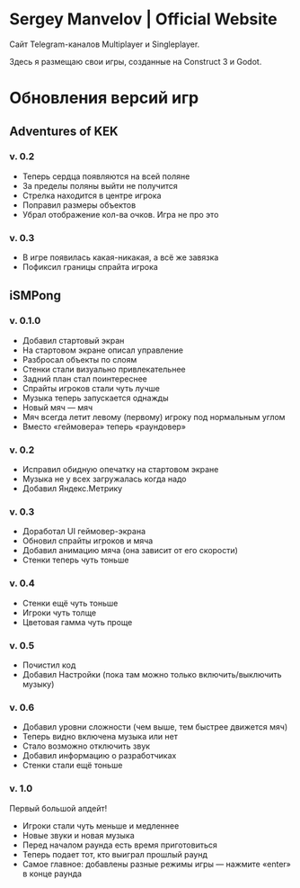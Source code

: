 # Sergey Manvelov | Official Website

Сайт Telegram-каналов Multiplayer и Singleplayer.

Здесь я размещаю свои игры, созданные на Construct 3 и Godot.

# Обновления версий игр
## Adventures of KEK
### v. 0.2
- Теперь сердца появляются на всей поляне
- За пределы поляны выйти не получится
- Стрелка находится в центре игрока
- Поправил размеры объектов
- Убрал отображение кол-ва очков. Игра не про это

### v. 0.3
- В игре появилась какая-никакая, а всё же завязка
- Пофиксил границы спрайта игрока

## iSMPong
### v. 0.1.0
- Добавил стартовый экран
- На стартовом экране описал управление
- Разбросал объекты по слоям
- Стенки стали визуально привлекательнее
- Задний план стал поинтереснее
- Спрайты игроков стали чуть лучше
- Музыка теперь запускается однажды
- Новый мяч — мяч
- Мяч всегда летит левому (первому) игроку под нормальным углом
- Вместо «геймовера» теперь «раундовер»

### v. 0.2
- Исправил обидную опечатку на стартовом экране
- Музыка не у всех загружалась когда надо
- Добавил Яндекс.Метрику

### v. 0.3
- Доработал UI геймовер-экрана
- Обновил спрайты игроков и мяча
- Добавил анимацию мяча (она зависит от его скорости)
- Стенки теперь чуть тоньше

### v. 0.4
- Стенки ещё чуть тоньше
- Игроки чуть толще
- Цветовая гамма чуть проще

### v. 0.5
- Почистил код
- Добавил Настройки (пока там можно только включить/выключить музыку)

### v. 0.6
- Добавил уровни сложности (чем выше, тем быстрее движется мяч)
- Теперь видно включена музыка или нет
- Стало возможно отключить звук
- Добавил информацию о разработчиках
- Стенки стали ещё тоньше

### v. 1.0
Первый большой апдейт!
- Игроки стали чуть меньше и медленнее
- Новые звуки и новая музыка
- Перед началом раунда есть время приготовиться
- Теперь подает тот, кто выиграл прошлый раунд
- Самое главное: добавлены разные режимы игры — нажмите «enter» в конце раунда
